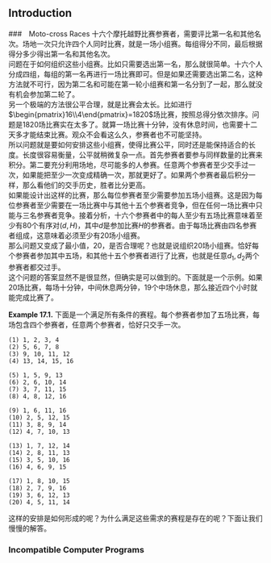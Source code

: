 ## Introduction
###　Moto-cross Races
十六个摩托越野比赛参赛者，需要评比第一名和其他名次。场地一次只允许四个人同时比赛，就是一场小组赛。每组得分不同，最后根据得分多少得出第一名和其他名次。  
问题在于如何组织这些小组赛。比如只需要选出第一名，那么就很简单。十六个人分成四组，每组的第一名再进行一场比赛即可。但是如果还需要选出第二名，这种方法就不可行，因为第二名和可能在第一轮小组赛和第一名分到了一起，那么就没有机会参加第二轮了。  
另一个极端的方法很公平合理，就是比赛会太长。比如进行$\begin{pmatrix}16\\4\end{pmatrix}=1820$场比赛，按照总得分依次排序。问题是1820场比赛实在太多了。就算一场比赛十分钟，没有休息时间，也需要十二天多才能结束比赛。观众不会看这么久，参赛者也不可能坚持。  
所以问题就是要如何安排这些小组赛，使得比赛公平，同时还是能保持适合的长度。长度很容易衡量，公平就稍微复杂一点。首先参赛者要参与同样数量的比赛来积分。第二要充分利用场地，尽可能多的人参赛。任意两个参赛者至少交手过一次，如果能把至少一次变成精确一次，那就更好了。如果两个参赛者最后积分一样，那么看他们的交手历史，胜者比分更高。  
如果能设计出这样的比赛，那么每位参赛者至少需要参加五场小组赛。这是因为每位参赛者至少需要在一场比赛中与其他十五个参赛者竞争，但在任何一场比赛中只能与三名参赛者竞争。接着分析，十六个参赛者中的每人至少有五场比赛意味着至少有80个有序对$(d, H)$，其中$d$是参加比赛$H$的参赛者。由于每场比赛由四名参赛者组成，这意味着必须至少有20场小组赛。  
那么问题又变成了最小值，20，是否合理呢？也就是说组织20场小组赛。恰好每个参赛者参加其中五场，和其他十五个参赛者进行了比赛，也就是任意$d_1,d_2$两个参赛者都交过手。  
这个问题的答案显然不是很显然，但确实是可以做到的。下面就是一个示例。如果20场比赛，每场十分钟，中间休息两分钟，19个中场休息，那么接近四个小时就能完成比赛了。

**Example 17.1.** 下面是一个满足所有条件的赛程。每个参赛者参加了五场比赛，每场包含四个参赛者，任意两个参赛者，恰好只交手一次。  
```
(1) 1, 2, 3, 4
(2) 5, 6, 7, 8
(3) 9, 10, 11, 12
(4) 13, 14, 15, 16

(5) 1, 5, 9, 13
(6) 2, 6, 10, 14
(7) 3, 7, 11, 15
(8) 4, 8, 12, 16

(9) 1, 6, 11, 16
(10) 2, 5, 12, 15
(11) 3, 8, 9, 14
(12) 4, 7, 10, 13

(13) 1, 7, 12, 14
(14) 2, 8, 11, 13
(15) 3, 5, 10, 16
(16) 4, 6, 9, 15

(17) 1, 8, 10, 15
(18) 2, 7, 9, 16
(19) 3, 6, 12, 13
(20) 4, 5, 11, 14
```

这样的安排是如何形成的呢？为什么满足这些需求的赛程是存在的呢？下面让我们慢慢的解答。

### Incompatible Computer Programs
